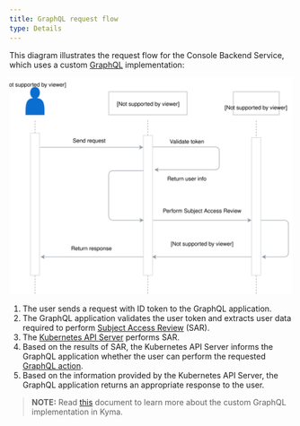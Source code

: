 ```yaml
---
title: GraphQL request flow
type: Details
---
```


This diagram illustrates the request flow for the Console Backend Service, which uses a custom [GraphQL](https://graphql.org/) implementation:

![GraphQL request flow](./assets/002-graphql-request-flow.svg)

1. The user sends a request with ID token to the GraphQL application.
2. The GraphQL application validates the user token and extracts user data required to perform [Subject Access Review](https://kubernetes.io/docs/reference/access-authn-authz/authorization/#checking-api-access) (SAR).
3. The [Kubernetes API Server](https://kubernetes.io/docs/reference/command-line-tools-reference/kube-apiserver/) performs SAR.
4. Based on the results of SAR, the Kubernetes API Server informs the GraphQL application whether the user can perform the requested [GraphQL action](#details-graphql-available-graphql-actions).
5. Based on the information provided by the Kubernetes API Server, the GraphQL application returns an appropriate response to the user.

>**NOTE:** Read [this](#details-graphql) document to learn more about the custom GraphQL implementation in Kyma.
